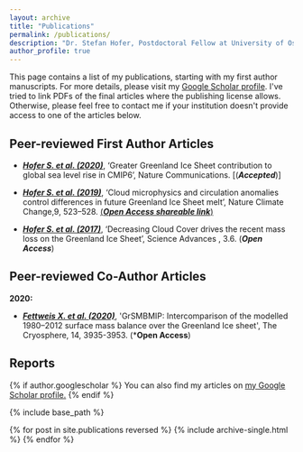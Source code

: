 ```yaml
---
layout: archive
title: "Publications"
permalink: /publications/
description: "Dr. Stefan Hofer, Postdoctoral Fellow at University of Oslo, Climate Scientist"
author_profile: true
---
```


This page contains a list of my publications, starting with my first author manuscripts. For more details, please
visit my [Google Scholar profile](https://scholar.google.com/citations?user=HHacAS0AAAAJ&hl=en). I've tried to link 
PDFs of the final articles where the publishing license allows. Otherwise, please feel free to contact me if your 
institution doesn't provide access to one of the articles below.

## Peer-reviewed First Author Articles
* [***Hofer S. et al. (2020)***](https://doi.org/10.1038/s41558-019-0507-8), ‘Greater Greenland Ice Sheet contribution to global sea level rise in CMIP6’, Nature Communications. [(***Accepted***)]

* [***Hofer S. et al. (2019)***](https://doi.org/10.1038/s41558-019-0507-8), ‘Cloud microphysics and circulation anomalies control differences in future Greenland Ice Sheet melt’, Nature Climate Change,9, 523–528. [(***Open Access shareable link***)](https://rdcu.be/cbYBd)

* [***Hofer S. et al. (2017)***](https://advances.sciencemag.org/content/3/6/e1700584), ‘Decreasing Cloud Cover drives the recent mass loss on the Greenland Ice Sheet’, Science Advances , 3.6. (***Open Access***)


## Peer-reviewed Co-Author Articles

**2020:**
* [***Fettweis X. et al. (2020)***](https://tc.copernicus.org/articles/14/3935/2020/tc-14-3935-2020.html), 'GrSMBMIP: Intercomparison of the modelled 1980–2012 surface mass balance over the Greenland Ice sheet', The Cryosphere, 14, 3935-3953. (***Open Access**)


## Reports



{% if author.googlescholar %}
  You can also find my articles on <u><a href="{{author.googlescholar}}">my Google Scholar profile</a>.</u>
{% endif %}

{% include base_path %}

{% for post in site.publications reversed %}
  {% include archive-single.html %}
{% endfor %}
